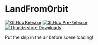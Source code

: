 LandFromOrbit
============
[![GitHub Release](https://img.shields.io/github/v/release/mattymatty97/LTC_LandFromOrbit?display_name=release&logo=github&logoColor=white)](https://github.com/mattymatty97/LTC_LandFromOrbit/releases/latest)
[![GitHub Pre-Release](https://img.shields.io/github/v/release/mattymatty97/LTC_LandFromOrbit?include_prereleases&display_name=release&logo=github&logoColor=white&label=preview)](https://github.com/mattymatty97/LTC_LandFromOrbit/releases)  
[![Thunderstore Downloads](https://img.shields.io/thunderstore/dt/mattymatty/LandFromOrbit?style=flat&logo=thunderstore&logoColor=white&label=thunderstore)](https://thunderstore.io/c/lethal-company/p/mattymatty/LandFromOrbit/)

Put the ship in the air before scene loading!


